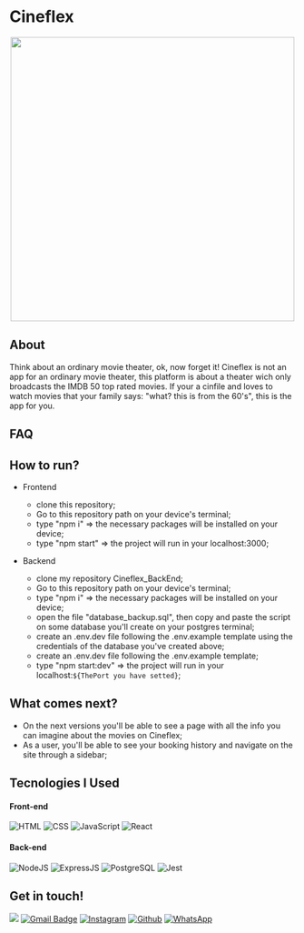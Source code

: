 # Cineflex
<p align="center" >
 <img src = "https://user-images.githubusercontent.com/87671165/143668159-19e30204-3365-4b25-8eee-2baadbd3123e.gif" height = "500px"/>
</p>

## About

Think about an ordinary movie theater, ok, now forget it! Cineflex is not an app for an ordinary movie theater, this platform is about a theater wich only broadcasts the IMDB 50 top rated movies. If your a cinfile and loves to watch movies that your family says: "what? this is from the 60's", this is the app for you.

## FAQ

## How to run?
- Frontend
    - clone this repository;
    - Go to this repository path on your device's terminal;
    - type "npm i" => the necessary packages will be installed on your device;
    - type "npm start" => the project will run in your localhost:3000;
    
- Backend
    - clone my repository Cineflex_BackEnd;
    - Go to this repository path on your device's terminal;
    - type "npm i" => the necessary packages will be installed on your device;
    - open the file "database_backup.sql", then copy and paste the script on some database you'll create on your postgres terminal;
    - create an .env.dev file following the .env.example template using the credentials of the database you've created above;
    - create an .env.dev file following the .env.example template;
    - type "npm start:dev" => the project will run in your localhost:`${ThePort you have setted}`;

## What comes next?

- On the next versions you'll be able to see a page with all the info you can imagine about the movies on Cineflex;
- As a user, you'll be able to see your booking history and navigate on the site through a sidebar;

## Tecnologies I Used

#### **Front-end**

![HTML](https://img.shields.io/badge/HTML5-E34F26?style=flat-square&logo=html5&logoColor=white) 
![CSS](https://img.shields.io/badge/CSS3-1572B6?style=flat-square&logo=css3&logoColor=white)
![JavaScript](https://img.shields.io/badge/JavaScript-F7DF1E?style=flat-square&logo=javascript&logoColor=black)
![React](https://img.shields.io/badge/React-20232A?style=flat-square&logo=react&logoColor=61DAFB)

#### **Back-end**

![NodeJS](https://img.shields.io/badge/Node.js-43853D?style=flat-square&logo=node.js&logoColor=white)
![ExpressJS](https://img.shields.io/badge/Express.js-404D59?style=flat-square&logo=express&logoColor=white)
![PostgreSQL](https://img.shields.io/badge/PostgreSQL-316192?style=flat-square&logo=postgresql&logoColor=white)
![Jest](https://img.shields.io/badge/Jest-C21325?style=flat-square&logo=jest&logoColor=white)

## Get in touch!
[<img src="https://img.shields.io/badge/LinkedIn-0077B5?style=for-the-badge&logo=linkedin&logoColor=white" />](https://www.linkedin.com/in/pina-pedrolucas)
[![Gmail Badge](https://img.shields.io/badge/Gmail-D14836?style=for-the-badge&logo=gmail&logoColor=white)](mailto:pedrolucaspina22@gmail.com)
[![Instagram](https://img.shields.io/badge/Instagram-E4405F?style=for-the-badge&logo=instagram&logoColor=white)](https://www.instagram.com/pedrolpin4/)
[![Github](https://img.shields.io/badge/GitHub-100000?style=for-the-badge&logo=github&logoColor=white)](https://github.com/pedrolpin4)
[![WhatsApp](https://img.shields.io/badge/WhatsApp-25D366?style=for-the-badge&logo=whatsapp&logoColor=white)](https://api.whatsapp.com/send?phone=5521967431453&text=Olá,%20meu%20amigo!)
